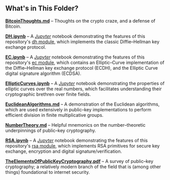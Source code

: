 ## What's in This Folder?
[**BitcoinThoughts.md**](https://github.com/dchampion/crypto/blob/master/doc/BitcoinThoughts.md) &ndash; Thoughts on the crypto craze, and a defense of Bitcoin.

[**DH.ipynb**](https://nbviewer.org/github/dchampion/crypto/blob/master/doc/DH.ipynb) &ndash; A [*Jupyter*](https://jupyter.org/) notebook demonstrating the features of this repository's [dh module](https://github.com/dchampion/crypto/blob/master/code/src/dh.py), which implements the classic Diffie&ndash;Hellman key exchange protocol.

[**EC.ipynb**](https://nbviewer.org/github/dchampion/crypto/blob/master/doc/EC.ipynb) &ndash; A [*Jupyter*](https://jupyter.org/) notebook demonstrating the features of this repository's [ec module](https://github.com/dchampion/crypto/blob/master/code/src/ec.py), which contains an Elliptic&ndash;Curve implementation of the Diffie&ndash;Hellman key exchange protocol (ECDH), and the Elliptic Curve digital signature algorithm (ECDSA).

[**EllipticCurves.ipynb**](https://nbviewer.org/github/dchampion/crypto/blob/master/doc/EllipticCurves.ipynb) &ndash; A [*Jupyter*](https://jupyter.org/) notebook demonstrating the properties of elliptic curves over the real numbers, which facilitates understanding their cryptographic brethren over finite fields.

[**EuclideanAlgorithms.md**](https://github.com/dchampion/crypto/blob/master/doc/EuclideanAlgorithms.md) &ndash; A demonstration of the Euclidean algorithms, which are used extensively in public&ndash;key implementations to perform efficient division in finite multiplicative groups.

[**NumberTheory.md**](https://github.com/dchampion/crypto/blob/master/doc/NumberTheory.md) &ndash; Helpful mnemonics on the number&ndash;theoretic underpinnings of public&ndash;key cryptography.

[**RSA.ipynb**](https://nbviewer.org/github/dchampion/crypto/blob/master/doc/RSA.ipynb) &ndash; A [*Jupyter*](https://jupyter.org/) notebook demonstrating the features of this repository's [rsa module](https://github.com/dchampion/crypto/blob/master/code/src/rsa.py), which implements RSA primitives for secure key exchange, encryption and digital signature/verification.

[**TheElementsOfPublicKeyCryptography.pdf**](https://raw.githubusercontent.com/dchampion/crypto/master/doc/TheElementsOfPublicKeyCryptography.pdf) &ndash; A survey of public&ndash;key cryptography; a relatively modern branch of the field that is (among other things) foundational to internet security.

